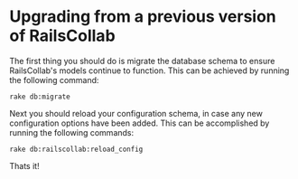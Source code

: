 # Upgrading from a previous version of RailsCollab

The first thing you should do is migrate the database schema to ensure RailsCollab's models 
continue to function. This can be achieved by running the following command:

    rake db:migrate

Next you should reload your configuration schema, in case any new configuration options have 
been added. This can be accomplished by running the following commands:

    rake db:railscollab:reload_config

Thats it!